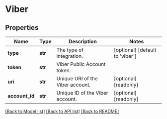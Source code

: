 # Viber

## Properties
Name | Type | Description | Notes
------------ | ------------- | ------------- | -------------
**type** | **str** | The type of integration. | [optional] [default to 'viber']
**token** | **str** | Viber Public Account token. | 
**uri** | **str** | Unique URI of the Viber account. | [optional] [readonly] 
**account_id** | **str** | Unique ID of the Viber account. | [optional] [readonly] 

[[Back to Model list]](../README.md#documentation-for-models) [[Back to API list]](../README.md#documentation-for-api-endpoints) [[Back to README]](../README.md)


